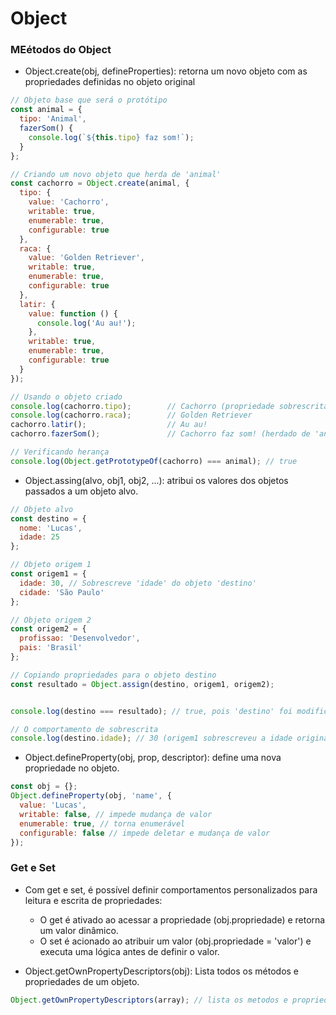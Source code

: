 # Object

### MEétodos do Object

* Object.create(obj, defineProperties): retorna um novo objeto com as propriedades definidas no objeto original
```javascript
// Objeto base que será o protótipo
const animal = {
  tipo: 'Animal',
  fazerSom() {
    console.log(`${this.tipo} faz som!`);
  }
};

// Criando um novo objeto que herda de 'animal'
const cachorro = Object.create(animal, {
  tipo: { 
    value: 'Cachorro', 
    writable: true, 
    enumerable: true, 
    configurable: true 
  },
  raca: { 
    value: 'Golden Retriever', 
    writable: true, 
    enumerable: true, 
    configurable: true 
  },
  latir: { 
    value: function () { 
      console.log('Au au!'); 
    },
    writable: true,
    enumerable: true,
    configurable: true
  }
});

// Usando o objeto criado
console.log(cachorro.tipo);        // Cachorro (propriedade sobrescrita)
console.log(cachorro.raca);        // Golden Retriever
cachorro.latir();                  // Au au!
cachorro.fazerSom();               // Cachorro faz som! (herdado de 'animal')

// Verificando herança
console.log(Object.getPrototypeOf(cachorro) === animal); // true
```

* Object.assing(alvo, obj1, obj2, ...): atribui os valores dos objetos passados a um objeto alvo.

```javascript
// Objeto alvo
const destino = {
  nome: 'Lucas',
  idade: 25
};

// Objeto origem 1
const origem1 = {
  idade: 30, // Sobrescreve 'idade' do objeto 'destino'
  cidade: 'São Paulo'
};

// Objeto origem 2
const origem2 = {
  profissao: 'Desenvolvedor',
  pais: 'Brasil'
};

// Copiando propriedades para o objeto destino
const resultado = Object.assign(destino, origem1, origem2);


console.log(destino === resultado); // true, pois 'destino' foi modificado diretamente

// O comportamento de sobrescrita
console.log(destino.idade); // 30 (origem1 sobrescreveu a idade original)
```

 * Object.defineProperty(obj, prop, descriptor): define uma nova propriedade no objeto.

```javascript
const obj = {};
Object.defineProperty(obj, 'name', {
  value: 'Lucas',
  writable: false, // impede mudança de valor
  enumerable: true, // torna enumerável
  configurable: false // impede deletar e mudança de valor
});
```

 ### Get e Set

 * Com get e set, é possível definir comportamentos personalizados para leitura e escrita de propriedades:

    * O get é ativado ao acessar a propriedade (obj.propriedade) e retorna um valor dinâmico.
    * O set é acionado ao atribuir um valor (obj.propriedade = 'valor') e executa uma lógica antes de definir o valor.


 * Object.getOwnPropertyDescriptors(obj): Lista todos os métodos e propriedades de um objeto.

```javascript
Object.getOwnPropertyDescriptors(array); // lista os metodos e propriedades da array.
```

